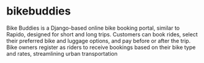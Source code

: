 # bikebuddies
Bike Buddies is a Django-based online bike booking portal, similar to Rapido, designed for short and long trips. Customers can book rides, select their preferred bike and luggage options, and pay before or after the trip. Bike owners register as riders to receive bookings based on their bike type and rates, streamlining urban transportation
